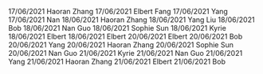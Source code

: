 17/06/2021 Haoran Zhang
17/06/2021 Elbert Fang
17/06/2021 Yang
17/06/2021 Nan
18/06/2021 Haoran Zhang
18/06/2021 Yang Liu
18/06/2021 Bob
18/06/2021 Nan Guo
18/06/2021 Sophie Sun
18/06/2021 Kyrie
18/06/2021 Elbert
18/06/2021 Elbert
20/06/2021 Elbert
20/06/2021 Bob
20/06/2021 Yang
20/06/2021 Haoran Zhang
20/06/2021 Sophie Sun
20/06/2021 Nan Guo
21/06/2021 Kyrie
21/06/2021 Nan Guo
21/06/2021 Yang
21/06/2021 Haoran Zhang
21/06/2021 Elbert
21/06/2021 Bob